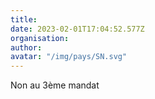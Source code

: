 ```yaml
---
title: 
date: 2023-02-01T17:04:52.577Z
organisation: 
author: 
avatar: "/img/pays/SN.svg"
---
```


Non au 3ème mandat 